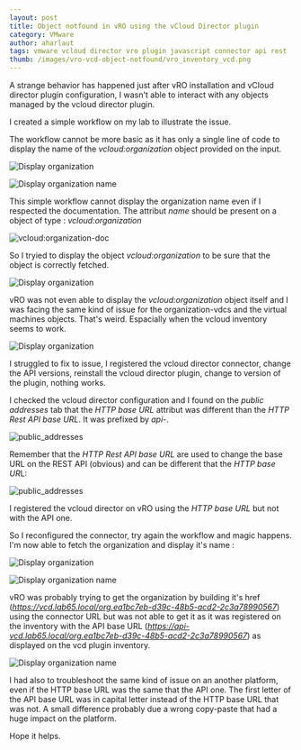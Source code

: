 ```yaml
---
layout: post
title: Object notfound in vRO using the vCloud Director plugin
category: VMware
author: aharlaut
tags: vmware vcloud director vro plugin javascript connector api rest
thumb: /images/vro-vcd-object-notfound/vro_inventory_vcd.png
---
```


A strange behavior has happened just after vRO installation and vCloud director plugin configuration, I wasn't able to interact with any objects managed by the vcloud director plugin.

I created a simple workflow on my lab to illustrate the issue.

The workflow cannot be more basic as it has only a single line of code to display the name of the *vcloud:organization* object provided on the input.

![Display organization](/images/vro-vcd-object-notfound/start_workflow_to_get_org_name.png)

![Display organization name](/images/vro-vcd-object-notfound/result_workflow_to_get_org_name.png)

This simple workflow cannot display the organization name even if I respected the documentation. The attribut *name* should be present on a object of type : *vcloud:organization*

![vcloud:organization-doc](/images/vro-vcd-object-notfound/api_doc_vcloud_organization.png)

So I tryied to display the object *vcloud:organization* to be sure that the object is correctly fetched.

![Display organization](/images/vro-vcd-object-notfound/result_workflow_to_get_org.png)

vRO was not even able to display the *vcloud:organization* object itself and I was facing the same kind of issue for the organization-vdcs and the virtual machines objects. That's weird. Espacially when the vcloud inventory seems to work.

![Display organization](/images/vro-vcd-object-notfound/vro_inventory_vcd.png)

I struggled to fix to issue, I registered the vcloud director connector, change the API versions, reinstall the vcloud director plugin, change to version of the plugin, nothing works.

I checked the vcloud director configuration and I found on the *public addresses* tab that the *HTTP base URL* attribut was different than the *HTTP Rest API base URL*. It was prefixed by *api-*.

![public_addresses](/images/vro-vcd-object-notfound/vcloud_director_public_addresses.png)

Remember that the *HTTP Rest API base URL* are used to change the base URL on the REST API (obvious) and can be different that the *HTTP base UR*L:

![public_addresses](/images/vro-vcd-object-notfound/vcd_api_results.png)

I registered the vcloud director on vRO using the *HTTP base URL* but not with the API one.

So I reconfigured the connector, try again the workflow and magic happens. I'm now able to fetch the organization and display it's name :

![Display organization](/images/vro-vcd-object-notfound/result_workflow_to_get_org_successful.png)

![Display organization name](/images/vro-vcd-object-notfound/result_workflow_to_get_org_name_successful.png)

vRO was probably trying to get the organization by building it's href (*https://vcd.lab65.local/org.ea1bc7eb-d39c-48b5-acd2-2c3a78990567*) using the connector URL but was not able to get it as it was registered on the inventory with the API base URL (*https://api-vcd.lab65.local/org.ea1bc7eb-d39c-48b5-acd2-2c3a78990567*) as displayed on the vcd plugin inventory.

![Display organization name](/images/vro-vcd-object-notfound/vro_inventory_vcd_api_2.png)

I had also to troubleshoot the same kind of issue on an another platform, even if the HTTP base URL was the same that the API one. The first letter of the API base URL was in capital letter instead of the HTTP base URL that was not. A small difference probably due a wrong copy-paste that had a huge impact on the platform.

Hope it helps.
